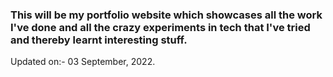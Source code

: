 ### This will be my portfolio website which showcases all the work I've done and all the crazy experiments in tech that I've tried and thereby learnt interesting stuff.

Updated on:- 03 September, 2022.